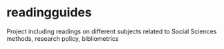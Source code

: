 # readingguides
Project including readings on different subjects related to Social Sciences methods, research policy, bibliometrics
